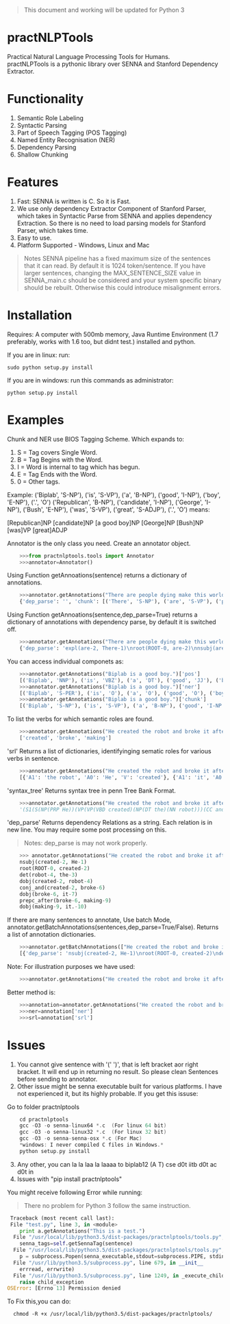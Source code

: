 > This document and working will be updated for Python 3

practNLPTools
=============

Practical Natural Language Processing Tools for Humans.<br>
practNLPTools is a pythonic library over SENNA and Stanford Dependency Extractor.

Functionality
=============
1. Semantic Role Labeling
2. Syntactic Parsing
3. Part of Speech Tagging (POS Tagging)
4. Named Entity Recognisation (NER)
5. Dependency Parsing
6. Shallow Chunking

Features
=============
1. Fast: SENNA is written is C. So it is Fast.
2. We use only dependency Extractor Component of Stanford Parser, which takes in Syntactic Parse from SENNA and applies dependency Extraction. So there is no need to load parsing models for Stanford Parser, which takes time.
3. Easy to use.
4. Platform Supported - Windows, Linux and Mac
>Notes
    SENNA pipeline has a fixed maximum size of the sentences that it can read.
    By default it is 1024 token/sentence. If you have larger sentences, changing
    the MAX_SENTENCE_SIZE value in SENNA_main.c should be considered and your
    system specific binary should be rebuilt. Otherwise this could introduce
    misalignment errors.
    
Installation
=============

Requires:
A computer with 500mb memory, Java Runtime Environment (1.7 preferably, works with 1.6 too, but didnt test.) installed and python.

If you are in linux:
run:

    sudo python setup.py install 

If you are in windows:
run this commands as administrator:

    python setup.py install
  

Examples
=============

Chunk and NER use BIOS Tagging Scheme. Which expands to:

1. S = Tag covers Single Word.
2. B = Tag Begins with the Word.
3. I = Word is internal to tag which has begun.
4. E = Tag Ends with the Word.
5. 0 = Other tags.

Example:
  ('Biplab', 'S-NP'), ('is', 'S-VP'), ('a', 'B-NP'), ('good', 'I-NP'), ('boy', 'E-NP'), ('.', 'O')
  ('Republican', 'B-NP'), ('candidate', 'I-NP'), ('George', 'I-NP'), ('Bush', 'E-NP'), ('was', 'S-VP'), ('great', 'S-ADJP'), ('.', 'O')
  means:
  
  [Republican]NP [candidate]NP [a good boy]NP [George]NP [Bush]NP [was]VP [great]ADJP
  

Annotator is the only class you need. Create an annotator object.
```python
    >>>from practnlptools.tools import Annotator
    >>>annotator=Annotator()
```

Using Function getAnnoations(sentence) returns a dictionary of annotations.
```python
    >>>annotator.getAnnotations("There are people dying make this world a better place for you and for me.")
    {'dep_parse': '', 'chunk': [('There', 'S-NP'), ('are', 'S-VP'), ('people', 'S-NP'), ('dying', 'B-VP'), ('make', 'E-VP'), ('this', 'B-NP'), ('world', 'E-NP'), ('a', 'B-NP'), ('better', 'I-NP'), ('place', 'E-NP'), ('for', 'S-PP'), ('you', 'S-NP'), ('and', 'O'), ('for', 'S-PP'), ('me.', 'S-NP')], 'pos': [('There', 'EX'), ('are', 'VBP'), ('people', 'NNS'), ('dying', 'VBG'), ('make', 'VB'), ('this', 'DT'), ('world', 'NN'), ('a', 'DT'), ('better', 'JJR'), ('place', 'NN'), ('for', 'IN'), ('you', 'PRP'), ('and', 'CC'), ('for', 'IN'), ('me.', '.')], 'srl': [{'A1': 'people', 'V': 'dying'}, {'A1': 'people  this world', 'A2': 'a better place for you and for me.', 'V': 'make'}], 'syntax_tree': '(S1(S(NP(EX There))(VP(VBP are)(NP(NP(NNS people))(SBAR(S(VBG dying)(VP(VB make)(S(NP(DT this)(NN world))(NP(DT a)(JJR better)(NN place)))(PP(PP(IN for)(NP(PRP you)))(CC and)(PP(IN for)(NP(. me.)))))))))))', 'verbs': ['dying', 'make'], 'words': ['There', 'are', 'people', 'dying', 'make', 'this', 'world', 'a', 'better', 'place', 'for', 'you', 'and', 'for', 'me.'], 'ner': [('There', 'O'), ('are', 'O'), ('people', 'O'), ('dying', 'O'), ('make', 'O'), ('this', 'O'), ('world', 'O'), ('a', 'O'), ('better', 'O'), ('place', 'O'), ('for', 'O'), ('you', 'O'), ('and', 'O'), ('for', 'O'), ('me.', 'O')]}
```

Using Function getAnnoations(sentence,dep_parse=True) returns a dictionary of annotations with dependency parse, by default it is switched off.
```python
    >>>annotator.getAnnotations("There are people dying make this world a better place for you and for me.",dep_parse=True)
    {'dep_parse': 'expl(are-2, There-1)\nroot(ROOT-0, are-2)\nnsubj(are-2, people-3)\ndep(make-5, dying-4)\nrcmod(people-3, make-5)\ndet(world-7, this-6)\nnsubj(place-10, world-7)\ndet(place-10, a-8)\namod(place-10, better-9)\nxcomp(make-5, place-10)\nprep_for(make-5, you-12)\nconj_and(you-12, me.-15)', 'chunk': [('There', 'S-NP'), ('are', 'S-VP'), ('people', 'S-NP'), ('dying', 'B-VP'), ('make', 'E-VP'), ('this', 'B-NP'), ('world', 'E-NP'), ('a', 'B-NP'), ('better', 'I-NP'), ('place', 'E-NP'), ('for', 'S-PP'), ('you', 'S-NP'), ('and', 'O'), ('for', 'S-PP'), ('me.', 'S-NP')], 'pos': [('There', 'EX'), ('are', 'VBP'), ('people', 'NNS'), ('dying', 'VBG'), ('make', 'VB'), ('this', 'DT'), ('world', 'NN'), ('a', 'DT'), ('better', 'JJR'), ('place', 'NN'), ('for', 'IN'), ('you', 'PRP'), ('and', 'CC'), ('for', 'IN'), ('me.', '.')], 'srl': [{'A1': 'people', 'V': 'dying'}, {'A1': 'people  this world', 'A2': 'a better place for you and for me.', 'V': 'make'}], 'syntax_tree': '(S1(S(NP(EX There))(VP(VBP are)(NP(NP(NNS people))(SBAR(S(VBG dying)(VP(VB make)(S(NP(DT this)(NN world))(NP(DT a)(JJR better)(NN place)))(PP(PP(IN for)(NP(PRP you)))(CC and)(PP(IN for)(NP(. me.)))))))))))', 'verbs': ['dying', 'make'], 'words': ['There', 'are', 'people', 'dying', 'make', 'this', 'world', 'a', 'better', 'place', 'for', 'you', 'and', 'for', 'me.'], 'ner': [('There', 'O'), ('are', 'O'), ('people', 'O'), ('dying', 'O'), ('make', 'O'), ('this', 'O'), ('world', 'O'), ('a', 'O'), ('better', 'O'), ('place', 'O'), ('for', 'O'), ('you', 'O'), ('and', 'O'), ('for', 'O'), ('me.', 'O')]}
```
You can access individual componets as:
```python
    >>>annotator.getAnnotations("Biplab is a good boy.")['pos']
    [('Biplab', 'NNP'), ('is', 'VBZ'), ('a', 'DT'), ('good', 'JJ'), ('boy', 'NN'), ('.', '.')]
    >>>annotator.getAnnotations("Biplab is a good boy.")['ner']
    [('Biplab', 'S-PER'), ('is', 'O'), ('a', 'O'), ('good', 'O'), ('boy', 'O'), ('.', 'O')]
    >>>annotator.getAnnotations("Biplab is a good boy.")['chunk']
    [('Biplab', 'S-NP'), ('is', 'S-VP'), ('a', 'B-NP'), ('good', 'I-NP'), ('boy', 'E-NP'), ('.', 'O')]
```

To list the verbs for which semantic roles are found.
```python
    >>>annotator.getAnnotations("He created the robot and broke it after making it.")['verbs']
    ['created', 'broke', 'making']
```
'srl' Returns a list of dictionaries, identifyinging sematic roles for various verbs in sentence.
```python
    >>>annotator.getAnnotations("He created the robot and broke it after making it.")['srl']
    [{'A1': 'the robot', 'A0': 'He', 'V': 'created'}, {'A1': 'it', 'A0': 'He', 'AM-TMP': 'after making it.', 'V': 'broke'}, {'A1': 'it.', 'A0': 'He', 'V': 'making'}]
```
'syntax_tree' Returns syntax tree in penn Tree Bank Format.
```python
    >>>annotator.getAnnotations("He created the robot and broke it after making it.")['syntax_tree']
    '(S1(S(NP(PRP He))(VP(VP(VBD created)(NP(DT the)(NN robot)))(CC and)(VP(VBD broke)(NP(PRP it))(PP(IN after)(S(VP(VBG making)(NP(PRP it.)))))))))'
```
'dep_parse' Returns dependency Relations as a string. Each relation is in new line. You may require some post processing on this.
> Notes: dep_parse is may not work properly.
```python
    >>> annotator.getAnnotations("He created the robot and broke it after making it.",dep_parse=True)['dep_parse']
    nsubj(created-2, He-1)
    root(ROOT-0, created-2)
    det(robot-4, the-3)
    dobj(created-2, robot-4)
    conj_and(created-2, broke-6)
    dobj(broke-6, it-7)
    prepc_after(broke-6, making-9)
    dobj(making-9, it.-10)
```

If there are many sentences to annotate, Use batch Mode, annotator.getBatchAnnotations(sentences,dep_parse=True/False). Returns a list of annotation dictionaries.
```python
    >>>annotator.getBatchAnnotations(["He created the robot and broke it after making it.","Biplab is a good boy."],dep_parse=True)
    [{'dep_parse': 'nsubj(created-2, He-1)\nroot(ROOT-0, created-2)\ndet(robot-4, the-3)\ndobj(created-2, robot-4)\nconj_and(created-2, broke-6)\ndobj(broke-6, it-7)\nprepc_after(broke-6, making-9)\ndobj(making-9, it.-10)', 'chunk': [('He', 'S-NP'), ('created', 'S-VP'), ('the', 'B-NP'), ('robot', 'E-NP'), ('and', 'O'), ('broke', 'S-VP'), ('it', 'S-NP'), ('after', 'S-PP'), ('making', 'S-VP'), ('it.', 'S-NP')], 'pos': [('He', 'PRP'), ('created', 'VBD'), ('the', 'DT'), ('robot', 'NN'), ('and', 'CC'), ('broke', 'VBD'), ('it', 'PRP'), ('after', 'IN'), ('making', 'VBG'), ('it.', 'PRP')], 'srl': [{'A1': 'the robot', 'A0': 'He', 'V': 'created'}, {'A1': 'it', 'A0': 'He', 'AM-TMP': 'after making it.', 'V': 'broke'}, {'A1': 'it.', 'A0': 'He', 'V': 'making'}], 'syntax_tree': '(S1(S(NP(PRP He))(VP(VP(VBD created)(NP(DT the)(NN robot)))(CC and)(VP(VBD broke)(NP(PRP it))(PP(IN after)(S(VP(VBG making)(NP(PRP it.)))))))))', 'verbs': ['created', 'broke', 'making'], 'words': ['He', 'created', 'the', 'robot', 'and', 'broke', 'it', 'after', 'making', 'it.'], 'ner': [('He', 'O'), ('created', 'O'), ('the', 'O'), ('robot', 'O'), ('and', 'O'), ('broke', 'O'), ('it', 'O'), ('after', 'O'), ('making', 'O'), ('it.', 'O')]}, {'dep_parse': 'nsubj(boy-5, Biplab-1)\ncop(boy-5, is-2)\ndet(boy-5, a-3)\namod(boy-5, good-4)\nroot(ROOT-0, boy-5)', 'chunk': [('Biplab', 'S-NP'), ('is', 'S-VP'), ('a', 'B-NP'), ('good', 'I-NP'), ('boy', 'E-NP'), ('.', 'O')], 'pos': [('Biplab', 'NNP'), ('is', 'VBZ'), ('a', 'DT'), ('good', 'JJ'), ('boy', 'NN'), ('.', '.')], 'srl': [], 'syntax_tree': '(S1(S(NP(NNP Biplab))(VP(VBZ is)(NP(DT a)(JJ good)(NN boy)))(. .)))', 'verbs': [], 'words': ['Biplab', 'is', 'a', 'good', 'boy', '.'], 'ner': [('Biplab', 'S-PER'), ('is', 'O'), ('a', 'O'), ('good', 'O'), ('boy', 'O'), ('.', 'O')]}]
```

Note: For illustration purposes we have used:
```python
    >>>annotator.getAnnotations("He created the robot and broke it after making it.",dep_parse=True)['dep_parse']
```
Better method is:
```python
    >>>annotation=annotator.getAnnotations("He created the robot and broke it after making it.",dep_parse=True)
    >>>ner=annotation['ner']
    >>>srl=annotation['srl']
```
Issues
=============

1. You cannot give sentence with '(' ')', that is left bracket aor right bracket. It will end up in returning no result. So please clean Sentences before sending to annotator.
2. Other issue might be senna executable built for various platforms. I have not experienced it, but its highly probable. If you get this issuse:

Go to folder practnlptools
```c
    cd practnlptools
    gcc -O3 -o senna-linux64 *.c  (For linux 64 bit)
    gcc -O3 -o senna-linux32 *.c  (For linux 32 bit)
    gcc -O3 -o senna-senna-osx *.c (For Mac)
    *windows: I never compiled C files in Windows.*
    python setup.py install
```
3. Any other, you can la la laa la laaaa to  biplab12  (A T) cse d0t iitb d0t ac d0t in 
4. Issues with "pip install practnlptools"
   
You might receive following Error while running:
> There no problem for Python 3 follow the same instruction.

```python
 Traceback (most recent call last):
 File "test.py", line 3, in <module>
    print a.getAnnotations("This is a test.")
  File "/usr/local/lib/python3.5/dist-packages/practnlptools/tools.py", line 206, in getAnnotations
    senna_tags=self.getSennaTag(sentence)
  File "/usr/local/lib/python3.5/dist-packages/practnlptools/tools.py", line 88, in getSennaTag
    p = subprocess.Popen(senna_executable,stdout=subprocess.PIPE, stdin=subprocess.PIPE)
  File "/usr/lib/python3.5/subprocess.py", line 679, in __init__
    errread, errwrite)
  File "/usr/lib/python3.5/subprocess.py", line 1249, in _execute_child
    raise child_exception
OSError: [Errno 13] Permission denied
```

To Fix this,you can do:
```shell
  chmod -R +x /usr/local/lib/python3.5/dist-packages/practnlptools/

 ```
